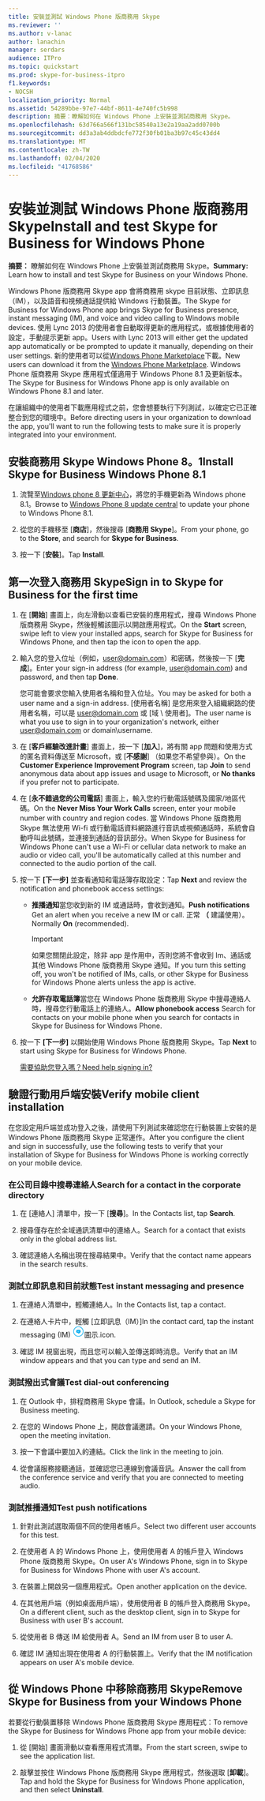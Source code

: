 ```yaml
---
title: 安裝並測試 Windows Phone 版商務用 Skype
ms.reviewer: ''
ms.author: v-lanac
author: lanachin
manager: serdars
audience: ITPro
ms.topic: quickstart
ms.prod: skype-for-business-itpro
f1.keywords:
- NOCSH
localization_priority: Normal
ms.assetid: 54289bbe-97e7-44bf-8611-4e740fc5b998
description: 摘要：瞭解如何在 Windows Phone 上安裝並測試商務用 Skype。
ms.openlocfilehash: 63d766a566f131bc58540a13e2a19aa2add0700b
ms.sourcegitcommit: dd3a3ab4ddbdcfe772f30fb01ba3b97c45c43dd4
ms.translationtype: MT
ms.contentlocale: zh-TW
ms.lasthandoff: 02/04/2020
ms.locfileid: "41768586"
---
```

# <a name="install-and-test-skype-for-business-for-windows-phone"></a><span data-ttu-id="f74ae-103">安裝並測試 Windows Phone 版商務用 Skype</span><span class="sxs-lookup"><span data-stu-id="f74ae-103">Install and test Skype for Business for Windows Phone</span></span>
 
<span data-ttu-id="f74ae-104">**摘要：** 瞭解如何在 Windows Phone 上安裝並測試商務用 Skype。</span><span class="sxs-lookup"><span data-stu-id="f74ae-104">**Summary:** Learn how to install and test Skype for Business on your Windows Phone.</span></span>
  
<span data-ttu-id="f74ae-105">Windows Phone 版商務用 Skype app 會將商務用 skype 目前狀態、立即訊息（IM），以及語音和視頻通話提供給 Windows 行動裝置。</span><span class="sxs-lookup"><span data-stu-id="f74ae-105">The Skype for Business for Windows Phone app brings Skype for Business presence, instant messaging (IM), and voice and video calling to Windows mobile devices.</span></span> <span data-ttu-id="f74ae-106">使用 Lync 2013 的使用者會自動取得更新的應用程式，或根據使用者的設定，手動提示更新 app。</span><span class="sxs-lookup"><span data-stu-id="f74ae-106">Users with Lync 2013 will either get the updated app automatically or be prompted to update it manually, depending on their user settings.</span></span> <span data-ttu-id="f74ae-107">新的使用者可以從[Windows Phone Marketplace](https://go.microsoft.com/fwlink/p/?linkid=231901)下載。</span><span class="sxs-lookup"><span data-stu-id="f74ae-107">New users can download it from the [Windows Phone Marketplace](https://go.microsoft.com/fwlink/p/?linkid=231901).</span></span> <span data-ttu-id="f74ae-108">Windows Phone 版商務用 Skype 應用程式僅適用于 Windows Phone 8.1 及更新版本。</span><span class="sxs-lookup"><span data-stu-id="f74ae-108">The Skype for Business for Windows Phone app is only available on Windows Phone 8.1 and later.</span></span>
  
<span data-ttu-id="f74ae-109">在讓組織中的使用者下載應用程式之前，您會想要執行下列測試，以確定它已正確整合到您的環境中。</span><span class="sxs-lookup"><span data-stu-id="f74ae-109">Before directing users in your organization to download the app, you'll want to run the following tests to make sure it is properly integrated into your environment.</span></span> 
  
## <a name="install-skype-for-business-windows-phone-81"></a><span data-ttu-id="f74ae-110">安裝商務用 Skype Windows Phone 8。1</span><span class="sxs-lookup"><span data-stu-id="f74ae-110">Install Skype for Business Windows Phone 8.1</span></span>

1. <span data-ttu-id="f74ae-111">流覽至[Windows phone 8 更新中心](https://www.windowsphone.com/en-us/how-to/wp8/update-central)，將您的手機更新為 Windows phone 8.1。</span><span class="sxs-lookup"><span data-stu-id="f74ae-111">Browse to [Windows Phone 8 update central](https://www.windowsphone.com/en-us/how-to/wp8/update-central) to update your phone to Windows Phone 8.1.</span></span>
    
2. <span data-ttu-id="f74ae-112">從您的手機移至 [**商店**]，然後搜尋 [**商務用 Skype**]。</span><span class="sxs-lookup"><span data-stu-id="f74ae-112">From your phone, go to the **Store**, and search for **Skype for Business**.</span></span>
    
3. <span data-ttu-id="f74ae-113">按一下 [**安裝**]。</span><span class="sxs-lookup"><span data-stu-id="f74ae-113">Tap **Install**.</span></span> 
    
## <a name="sign-in-to-skype-for-business-for-the-first-time"></a><span data-ttu-id="f74ae-114">第一次登入商務用 Skype</span><span class="sxs-lookup"><span data-stu-id="f74ae-114">Sign in to Skype for Business for the first time</span></span>

1. <span data-ttu-id="f74ae-115">在 [**開始**] 畫面上，向左滑動以查看已安裝的應用程式，搜尋 Windows Phone 版商務用 Skype，然後輕觸該圖示以開啟應用程式。</span><span class="sxs-lookup"><span data-stu-id="f74ae-115">On the **Start** screen, swipe left to view your installed apps, search for Skype for Business for Windows Phone, and then tap the icon to open the app.</span></span>
    
2. <span data-ttu-id="f74ae-116">輸入您的登入位址（例如，user@domain.com）和密碼，然後按一下 [**完成**]。</span><span class="sxs-lookup"><span data-stu-id="f74ae-116">Enter your sign-in address (for example, user@domain.com) and password, and then tap **Done**.</span></span>
    
     <span data-ttu-id="f74ae-117">您可能會要求您輸入使用者名稱和登入位址。</span><span class="sxs-lookup"><span data-stu-id="f74ae-117">You may be asked for both a user name and a sign-in address.</span></span> <span data-ttu-id="f74ae-118">[使用者名稱] 是您用來登入組織網路的使用者名稱，可以是 user@domain.com 或 [域 \ 使用者]。</span><span class="sxs-lookup"><span data-stu-id="f74ae-118">The user name is what you use to sign in to your organization's network, either user@domain.com or domain\username.</span></span>
    
3. <span data-ttu-id="f74ae-119">在 [**客戶經驗改進計畫**] 畫面上，按一下 [**加入**]，將有關 app 問題和使用方式的匿名資料傳送至 Microsoft，或 [**不感謝**] （如果您不希望參與）。</span><span class="sxs-lookup"><span data-stu-id="f74ae-119">On the **Customer Experience Improvement Program** screen, tap **Join** to send anonymous data about app issues and usage to Microsoft, or **No thanks** if you prefer not to participate.</span></span>
    
4. <span data-ttu-id="f74ae-120">在 [**永不錯過您的公司電話**] 畫面上，輸入您的行動電話號碼及國家/地區代碼。</span><span class="sxs-lookup"><span data-stu-id="f74ae-120">On the **Never Miss Your Work Calls** screen, enter your mobile number with country and region codes.</span></span> <span data-ttu-id="f74ae-121">當 Windows Phone 版商務用 Skype 無法使用 Wi-fi 或行動電話資料網路進行音訊或視頻通話時，系統會自動呼叫此號碼，並連接到通話的音訊部分。</span><span class="sxs-lookup"><span data-stu-id="f74ae-121">When Skype for Business for Windows Phone can't use a Wi-Fi or cellular data network to make an audio or video call, you'll be automatically called at this number and connected to the audio portion of the call.</span></span>
    
5. <span data-ttu-id="f74ae-122">按一下 **[下一步]** 並查看通知和電話簿存取設定：</span><span class="sxs-lookup"><span data-stu-id="f74ae-122">Tap **Next** and review the notification and phonebook access settings:</span></span>
    
   - <span data-ttu-id="f74ae-123">**推播通知**當您收到新的 IM 或通話時，會收到通知。</span><span class="sxs-lookup"><span data-stu-id="f74ae-123">**Push notifications** Get an alert when you receive a new IM or call.</span></span> <span data-ttu-id="f74ae-124">正常 **（** 建議使用）。</span><span class="sxs-lookup"><span data-stu-id="f74ae-124">Normally **On** (recommended).</span></span>
    
     > [!IMPORTANT]
     > <span data-ttu-id="f74ae-125">如果您關閉此設定，除非 app 是作用中，否則您將不會收到 Im、通話或其他 Windows Phone 版商務用 Skype 通知。</span><span class="sxs-lookup"><span data-stu-id="f74ae-125">If you turn this setting off, you won't be notified of IMs, calls, or other Skype for Business for Windows Phone alerts unless the app is active.</span></span> 
  
   - <span data-ttu-id="f74ae-126">**允許存取電話簿**當您在 Windows Phone 版商務用 Skype 中搜尋連絡人時，搜尋您行動電話上的連絡人。</span><span class="sxs-lookup"><span data-stu-id="f74ae-126">**Allow phonebook access** Search for contacts on your mobile phone when you search for contacts in Skype for Business for Windows Phone.</span></span>
    
6. <span data-ttu-id="f74ae-127">按一下 **[下一步]** 以開始使用 Windows Phone 版商務用 Skype。</span><span class="sxs-lookup"><span data-stu-id="f74ae-127">Tap **Next** to start using Skype for Business for Windows Phone.</span></span>
    
    [<span data-ttu-id="f74ae-128">需要協助您登入嗎？</span><span class="sxs-lookup"><span data-stu-id="f74ae-128">Need help signing in?</span></span>](https://support.office.com/article/6b827683-ad55-471a-bd4b-3d4ec098bf75)
    
## <a name="verify-mobile-client-installation"></a><span data-ttu-id="f74ae-129">驗證行動用戶端安裝</span><span class="sxs-lookup"><span data-stu-id="f74ae-129">Verify mobile client installation</span></span>

<span data-ttu-id="f74ae-130">在您設定用戶端並成功登入之後，請使用下列測試來確認您在行動裝置上安裝的是 Windows Phone 版商務用 Skype 正常運作。</span><span class="sxs-lookup"><span data-stu-id="f74ae-130">After you configure the client and sign in successfully, use the following tests to verify that your installation of Skype for Business for Windows Phone is working correctly on your mobile device.</span></span>
  
### <a name="search-for-a-contact-in-the-corporate-directory"></a><span data-ttu-id="f74ae-131">在公司目錄中搜尋連絡人</span><span class="sxs-lookup"><span data-stu-id="f74ae-131">Search for a contact in the corporate directory</span></span>

1. <span data-ttu-id="f74ae-132">在 [連絡人] 清單中，按一下 [**搜尋**]。</span><span class="sxs-lookup"><span data-stu-id="f74ae-132">In the Contacts list, tap **Search**.</span></span>
    
2. <span data-ttu-id="f74ae-133">搜尋僅存在於全域通訊清單中的連絡人。</span><span class="sxs-lookup"><span data-stu-id="f74ae-133">Search for a contact that exists only in the global address list.</span></span>
    
3. <span data-ttu-id="f74ae-134">確認連絡人名稱出現在搜尋結果中。</span><span class="sxs-lookup"><span data-stu-id="f74ae-134">Verify that the contact name appears in the search results.</span></span>
    
### <a name="test-instant-messaging-and-presence"></a><span data-ttu-id="f74ae-135">測試立即訊息和目前狀態</span><span class="sxs-lookup"><span data-stu-id="f74ae-135">Test instant messaging and presence</span></span>

1. <span data-ttu-id="f74ae-136">在連絡人清單中，輕觸連絡人。</span><span class="sxs-lookup"><span data-stu-id="f74ae-136">In the Contacts list, tap a contact.</span></span>
    
2. <span data-ttu-id="f74ae-137">在連絡人卡片中，輕觸 [立即訊息（IM）]</span><span class="sxs-lookup"><span data-stu-id="f74ae-137">In the contact card, tap the instant messaging (IM)</span></span> ![商務用 Skype 中立即訊息的圖示](../../media/90f8d5fa-7968-4ef7-bf5b-dddf9b893905.png)<span data-ttu-id="f74ae-139">圖示.</span><span class="sxs-lookup"><span data-stu-id="f74ae-139">icon.</span></span>
    
3. <span data-ttu-id="f74ae-140">確認 IM 視窗出現，而且您可以輸入並傳送即時消息。</span><span class="sxs-lookup"><span data-stu-id="f74ae-140">Verify that an IM window appears and that you can type and send an IM.</span></span>
    
### <a name="test-dial-out-conferencing"></a><span data-ttu-id="f74ae-141">測試撥出式會議</span><span class="sxs-lookup"><span data-stu-id="f74ae-141">Test dial-out conferencing</span></span>

1. <span data-ttu-id="f74ae-142">在 Outlook 中，排程商務用 Skype 會議。</span><span class="sxs-lookup"><span data-stu-id="f74ae-142">In Outlook, schedule a Skype for Business meeting.</span></span>
    
2. <span data-ttu-id="f74ae-143">在您的 Windows Phone 上，開啟會議邀請。</span><span class="sxs-lookup"><span data-stu-id="f74ae-143">On your Windows Phone, open the meeting invitation.</span></span>
    
3. <span data-ttu-id="f74ae-144">按一下會議中要加入的連結。</span><span class="sxs-lookup"><span data-stu-id="f74ae-144">Click the link in the meeting to join.</span></span>
    
4. <span data-ttu-id="f74ae-145">從會議服務接聽通話，並確認您已連線到會議音訊。</span><span class="sxs-lookup"><span data-stu-id="f74ae-145">Answer the call from the conference service and verify that you are connected to meeting audio.</span></span>
    
### <a name="test-push-notifications"></a><span data-ttu-id="f74ae-146">測試推播通知</span><span class="sxs-lookup"><span data-stu-id="f74ae-146">Test push notifications</span></span>

1. <span data-ttu-id="f74ae-147">針對此測試選取兩個不同的使用者帳戶。</span><span class="sxs-lookup"><span data-stu-id="f74ae-147">Select two different user accounts for this test.</span></span> 
    
2. <span data-ttu-id="f74ae-148">在使用者 A 的 Windows Phone 上，使用使用者 A 的帳戶登入 Windows Phone 版商務用 Skype。</span><span class="sxs-lookup"><span data-stu-id="f74ae-148">On user A's Windows Phone, sign in to Skype for Business for Windows Phone with user A's account.</span></span>
    
3. <span data-ttu-id="f74ae-149">在裝置上開啟另一個應用程式。</span><span class="sxs-lookup"><span data-stu-id="f74ae-149">Open another application on the device.</span></span>
    
4. <span data-ttu-id="f74ae-150">在其他用戶端（例如桌面用戶端），使用使用者 B 的帳戶登入商務用 Skype。</span><span class="sxs-lookup"><span data-stu-id="f74ae-150">On a different client, such as the desktop client, sign in to Skype for Business with user B's account.</span></span>
    
5. <span data-ttu-id="f74ae-151">從使用者 B 傳送 IM 給使用者 A。</span><span class="sxs-lookup"><span data-stu-id="f74ae-151">Send an IM from user B to user A.</span></span>
    
6. <span data-ttu-id="f74ae-152">確認 IM 通知出現在使用者 A 的行動裝置上。</span><span class="sxs-lookup"><span data-stu-id="f74ae-152">Verify that the IM notification appears on user A's mobile device.</span></span>
    
## <a name="remove-skype-for-business-from-your-windows-phone"></a><span data-ttu-id="f74ae-153">從 Windows Phone 中移除商務用 Skype</span><span class="sxs-lookup"><span data-stu-id="f74ae-153">Remove Skype for Business from your Windows Phone</span></span>

<span data-ttu-id="f74ae-154">若要從行動裝置移除 Windows Phone 版商務用 Skype 應用程式：</span><span class="sxs-lookup"><span data-stu-id="f74ae-154">To remove the Skype for Business for Windows Phone app from your mobile device:</span></span> 
  
1. <span data-ttu-id="f74ae-155">從 [開始] 畫面滑動以查看應用程式清單。</span><span class="sxs-lookup"><span data-stu-id="f74ae-155">From the start screen, swipe to see the application list.</span></span> 
    
2. <span data-ttu-id="f74ae-156">敲擊並按住 Windows Phone 版商務用 Skype 應用程式，然後選取 [**卸載**]。</span><span class="sxs-lookup"><span data-stu-id="f74ae-156">Tap and hold the Skype for Business for Windows Phone application, and then select **Uninstall**.</span></span>
    


